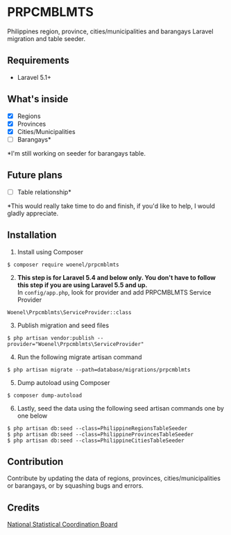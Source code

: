 # PRPCMBLMTS
Philippines region, province, cities/municipalities and barangays Laravel migration and table seeder.

## Requirements
- Laravel 5.1+

## What's inside
- [x] Regions
- [x] Provinces
- [x] Cities/Municipalities
- [ ] Barangays*

*I'm still working on seeder for barangays table.

## Future plans
- [ ] Table relationship*

*This would really take time to do and finish, if you'd like to help, I would gladly appreciate.

## Installation
1. Install using Composer
```
$ composer require woenel/prpcmblmts
```
2. **This step is for Laravel 5.4 and below only. You don't have to follow this step if you are using Laravel 5.5 and up.**
\
In `config/app.php`, look for provider and add PRPCMBLMTS Service Provider
```
Woenel\Prpcmblmts\ServiceProvider::class
```
3. Publish migration and seed files
```
$ php artisan vendor:publish --provider="Woenel\Prpcmblmts\ServiceProvider"
```
4. Run the following migrate artisan command
```
$ php artisan migrate --path=database/migrations/prpcmblmts
```
5. Dump autoload using Composer
```
$ composer dump-autoload
```
6. Lastly, seed the data using the following seed artisan commands one by one below
```
$ php artisan db:seed --class=PhilippineRegionsTableSeeder
$ php artisan db:seed --class=PhilippineProvincesTableSeeder
$ php artisan db:seed --class=PhilippineCitiesTableSeeder
```

## Contribution
Contribute by updating the data of regions, provinces, cities/municipalities or barangays, or by squashing bugs and errors.

## Credits
[National Statistical Coordination Board](http://www.nscb.gov.ph/)
